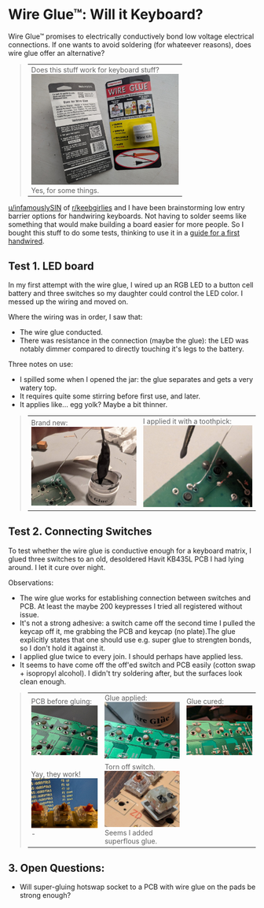 # Wire Glue™: Will it Keyboard?
Wire Glue™ promises to electrically conductively bond low voltage electrical connections. If one wants to avoid soldering (for whateever reasons), does wire glue offer an alternative?

> <table cellpadding="0" cellspacing="0">
>   <tr>
>     <td>Does this stuff work for keyboard stuff?<br><img src="images/wireglue.jpg" style="width: 300px"><br>Yes, for some things.<br>
>   </tr>
> </table>

[u/infamouslySIN](https://www.reddit.com/user/infamouslySIN/) of [r/keebgirlies](https://www.reddit.com/r/keebgirlies/) and I have been brainstorming low entry barrier options for handwiring keyboards. Not having to solder seems like something that would make building a board easier for more people. So I bought this stuff to do some tests, thinking to use it in a [guide for a first handwired](homemade/my_first_handwired/README.md).

## Test 1. LED board
In my first attempt with the wire glue, I wired up an RGB LED to a button cell battery and three switches so my daughter could control the LED color. I messed up the wiring and moved on.

Where the wiring was in order, I saw that:
- The wire glue conducted.
- There was resistance in the connection (maybe the glue): the LED was notably dimmer compared to directly touching it's legs to the battery.

 Three notes on use:
- I spilled some when I opened the jar: the glue separates and gets a very watery top.
- It requires quite some stirring before first use, and later.
- It applies like... egg yolk? Maybe a bit thinner.

> <table cellpadding="0" cellspacing="0">
>   <tr>
>     <td>Brand new:<br><img src="images/wireglue_blob.jpg" style="width: 300px"><br>
>     <td>I applied it with a toothpick:<br><img src="images/wireglue_droplet.jpg"  style="width: 300px"><br>
>   </tr>
> </table>

## Test 2. Connecting Switches
To test whether the wire glue is conductive enough for a keyboard matrix, I glued three switches to an old, desoldered Havit KB435L PCB I had lying around. I let it cure over night.

Observations:
- The wire glue works for establishing connection between switches and PCB. At least the maybe 200 keypresses I tried all registered without issue.
- It's not a strong adhesive: a switch came off the second time I pulled the keycap off it, me grabbing the PCB and keycap (no plate).The glue explicitly states that one should use e.g. super glue to strengten bonds, so I don't hold it against it.
- I applied glue twice to every join. I should perhaps have applied less.
- It seems to have come off the off'ed switch and PCB easily (cotton swap + isopropyl alcohol). I didn't try soldering after, but the surfaces look clean enough.


> <table cellpadding="0" cellspacing="0">
>   <tr>
>     <td>PCB before gluing:<br><img  src="images/switches_clean.jpg" style="width: 300px"><br>
>     <td>Glue applied:<br><img src="images/switches_glue_wet.jpg"  style="width: 300px"><br>
>     <td>Glue cured:<br><img src="images/switches_glue_wilted.jpg" style="width: 300px"><br>
>   </tr>
>   <tr>
>     <td>Yay, they work!<br /><img src="images/switches_operational.jpg" style="width: 300px"><br>-</td>
>     <td>Torn off switch.<br /><img src="images/switches_torn.jpg"  style="width: 300px"><br />Seems I added superflous glue.</td>
>   </tr>
> </table>

## 3. Open Questions:
- Will super-gluing hotswap socket to a PCB with wire glue on the pads be strong enough?